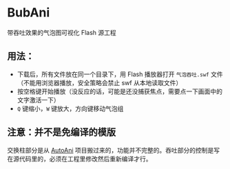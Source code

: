 # BubAni

带吞吐效果的气泡图可视化 Flash 源工程

## 用法：

- 下载后，所有文件放在同一个目录下，用 Flash 播放器打开 `气泡吞吐.swf` 文件（不能用浏览器播放，安全策略会禁止 swf 从本地读取文件）
- 按空格键开始播放（没反应的话，可能是还没捕获焦点，需要点一下画面中的文字激活一下）
- `Q` 键缩小，`W` 键放大，方向键移动气泡组


## 注意：并不是免编译的模版

交换柱部分是从 [AutoAni](https://github.com/LePtC/AutoAni) 项目搬过来的，功能并不完整的。吞吐部分的控制是写在源代码里的，必须在工程里修改然后重新编译才行。
